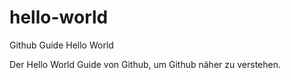 # hello-world
Github Guide Hello World

Der Hello World Guide von Github, um Github näher zu verstehen.

